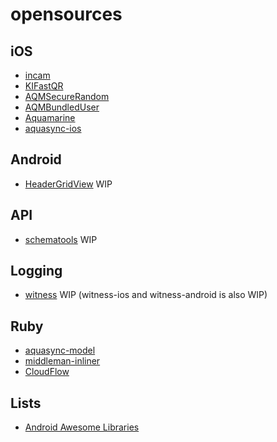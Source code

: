 opensources
===========

iOS
---

- [incam](https://github.com/kaiinui/incam)
- [KIFastQR](https://github.com/kaiinui/FastQR)
- [AQMSecureRandom](https://github.com/AQAquamarine/AQMSecureRandom)
- [AQMBundledUser](https://github.com/AQAquamarine/AQMBundledUser)
- [Aquamarine](https://github.com/AQAquamarine/Aquamarine)
- [aquasync-ios](https://github.com/AQAquamarine/aquasync-ios)

Android
---

- [HeaderGridView](https://github.com/AquaSupport/HeaderGridView) WIP

API
---

- [schematools](https://github.com/kaiinui/schematools) WIP

Logging
---

- [witness](https://github.com/kaiinui/witness) WIP (witness-ios and witness-android is also WIP)

Ruby
---

- [aquasync-model](https://github.com/AQAquamarine/aquasync-model)
- [middleman-inliner](https://github.com/kaiinui/middleman-inliner)
- [CloudFlow](https://github.com/kaiinui/CloudFlow)

Lists
---

- [Android Awesome Libraries](https://github.com/kaiinui/android-awesome-libraries)
